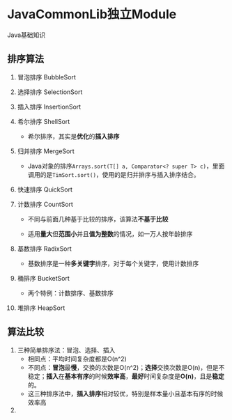 # JavaCommonLib独立Module
Java基础知识
## 排序算法
1. 冒泡排序 BubbleSort  
2. 选择排序 SelectionSort
3. 插入排序 InsertionSort
4. 希尔排序 ShellSort  

   - 希尔排序，其实是**优化**的**插入排序**
5. 归并排序 MergeSort  

   - Java对象的排序`Arrays.sort(T[] a, Comparator<? super T> c)`，里面调用的是`TimSort.sort()`，使用的是归并排序与插入排序结合。
6. 快速排序 QuickSort  
7. 计数排序 CountSort

   - 不同与前面几种基于比较的排序，该算法**不基于比较**

   - 适用**量大**但**范围小**并且**值为整数**的情况，如一万人按年龄排序
8. 基数排序 RadixSort
   - 基数排序是一种**多关键字**排序，对于每个关键字，使用计数排序
9. 桶排序 BucketSort
   - 两个特例：计数排序、基数排序
10. 堆排序 HeapSort

## 算法比较  

1. 三种简单排序法：冒泡、选择、插入  
   * 相同点：平均时间复杂度都是O(n^2)
   * 不同点：**冒泡**最**慢**，交换的次数是O(n^2)；**选择**交换次数是O(n)，但是不稳定；**插入**在**基本有序**的时候**效率高**，**最好**时间复杂度是**O(n)**，且是**稳定**的。
   * 这三种排序法中，**插入排序**相对较优，特别是样本量小且基本有序的时候效率高
2. 